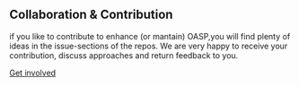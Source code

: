 ## Collaboration & Contribution
 if you like to contribute to enhance (or mantain) OASP,you will find plenty of ideas in the issue-sections of the repos. We are very happy to receive your contribution, discuss approaches and return feedback to you.

 [Get involved](http://oasp.github.io/oasp_collaboration.html)

